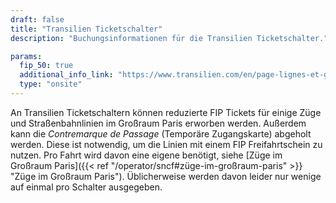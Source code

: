 ```yaml
---
draft: false
title: "Transilien Ticketschalter"
description: "Buchungsinformationen für die Transilien Ticketschalter."

params:
  fip_50: true
  additional_info_link: "https://www.transilien.com/en/page-lignes-et-gares#paragraph-part-6916"
  type: "onsite"
---
```


An Transilien Ticketschaltern können reduzierte FIP Tickets für einige Züge und Straßenbahnlinien im Großraum Paris erworben werden. Außerdem kann die _Contremarque de Passage_ (Temporäre Zugangskarte) abgeholt werden. Diese ist notwendig, um die Linien mit einem FIP Freifahrtschein zu nutzen. Pro Fahrt wird davon eine eigene benötigt, siehe [Züge im Großraum Paris]({{< ref "/operator/sncf#züge-im-großraum-paris" >}} "Züge im Großraum Paris"). Üblicherweise werden davon leider nur wenige auf einmal pro Schalter ausgegeben.
